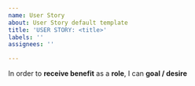 ```yaml
---
name: User Story
about: User Story default template
title: 'USER STORY: <title>'
labels: ''
assignees: ''

---
```


In order to **receive benefit** as a **role**, I can **goal / desire**
